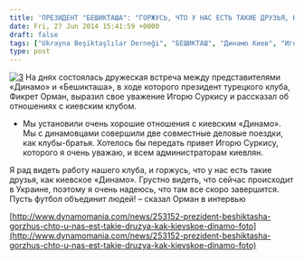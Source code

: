 ```yaml
---
title: 'ПРЕЗИДЕНТ "БЕШИКТАША": "ГОРЖУСЬ, ЧТО У НАС ЕСТЬ ТАКИЕ ДРУЗЬЯ, КАК КИЕВСКОЕ "ДИНАМО"'
date: Fri, 27 Jun 2014 15:41:59 +0000
draft: false
tags: ["Ukrayna Beşiktaşlılar Derneği", "БЕШИКТАШ", "Динамо Киев", "Игорь Суркис", "Фикрет Орман"]
type: post
---
```


[![3](http://burakpehlivan.org/wp-content/uploads/2014/06/3.jpg)](http://burakpehlivan.org/wp-content/uploads/2014/06/3.jpg)
На днях состоялась дружеская встреча между представителями «Динамо» и «Бешикташа», в ходе которого президент турецкого клуба, Фикрет Орман, выразил свое уважение Игорю Суркису и рассказал об отношениях с киевским клубом.

- Мы установили очень хорошие отношения с киевским «Динамо». Мы с динамовцами совершили две совместные деловые поездки, как клубы-братья. Хотелось бы передать привет Игорю Суркису, которого я очень уважаю, и всем администраторам киевлян.

Я рад видеть работу нашего клуба, и горжусь, что у нас есть такие друзья, как киевское «Динамо». Грустно видеть, что сейчас происходит в Украине, поэтому я очень надеюсь, что там все скоро завершится. Пусть футбол объединит людей! – сказал Орман в интервью

[http://www.dynamomania.com/news/253152-prezident-beshiktasha-gorzhus-chto-u-nas-est-takie-druzya-kak-kievskoe-dinamo-foto](http://www.dynamomania.com/news/253152-prezident-beshiktasha-gorzhus-chto-u-nas-est-takie-druzya-kak-kievskoe-dinamo-foto)